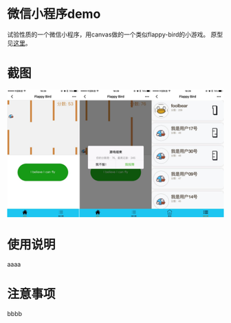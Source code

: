 # 微信小程序demo

试验性质的一个微信小程序，用canvas做的一个类似flappy-bird的小游戏。
原型见[这里](http://www.w3schools.com/graphics/game_intro.asp)。

# 截图

![](screenshot.jpg)

# 使用说明

aaaa

# 注意事项

bbbb

